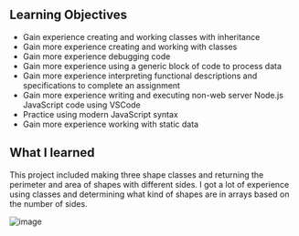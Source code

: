 ## Learning Objectives

- Gain experience creating and working classes with inheritance
- Gain more experience creating and working with classes
- Gain more experience debugging code
- Gain more experience using a generic block of code to process data
- Gain more experience interpreting functional descriptions and specifications to complete an assignment
- Gain more experience writing and executing non-web server Node.js JavaScript code using VSCode
- Practice using modern JavaScript syntax
- Gain more experience working with static data

## What I learned 
This project included making three shape classes and returning the perimeter and area of shapes with different sides. I got a lot of experience using classes and determining what kind of shapes are in arrays based on the number of sides. 

![image](https://user-images.githubusercontent.com/83984264/120874349-1b8f3d00-c55b-11eb-8ffb-796e94a39d8f.png)

